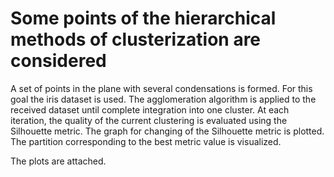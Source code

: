 # Some points of the hierarchical methods of clusterization are considered

A set of points in the plane with several condensations is formed. For this goal the iris dataset is used. The agglomeration algorithm is applied to the received dataset until complete integration into one cluster. At each iteration, the quality of the current clustering is evaluated using the Silhouette metric. The graph for changing of the Silhouette metric is plotted. The partition corresponding to the best metric value is visualized. <br />

The plots are attached. <br />